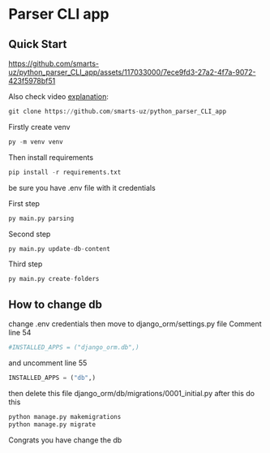 # Parser CLI app

## Quick Start

https://github.com/smarts-uz/python_parser_CLI_app/assets/117033000/7ece9fd3-27a2-4f7a-9072-423f5978bf51


Also check video [explanation](https://t.me/c/1608280866/742?thread=567):
```python
git clone https://github.com/smarts-uz/python_parser_CLI_app
```
 Firstly create venv 
 ```python
py -m venv venv
```
 Then install requirements
```python
pip install -r requirements.txt
```
be sure you have .env file with it credentials

First step

```python
py main.py parsing
```

Second step

```python
py main.py update-db-content
```


Third step

```python
py main.py create-folders
```


## How to change db
change .env credentials
then move to django_orm/settings.py file
Comment line 54
```python
#INSTALLED_APPS = ("django_orm.db",)
```
and uncomment line 55
```python
INSTALLED_APPS = ("db",)
```

then delete this file django_orm/db/migrations/0001_initial.py
after this do this
```python
python manage.py makemigrations
python manage.py migrate
```
Congrats you have change the db
